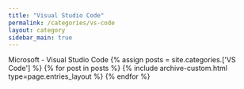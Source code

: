```yaml
---
title: "Visual Studio Code"
permalink: /categories/vs-code
layout: category
sidebar_main: true
---
```


Microsoft - Visual Studio Code
{% assign posts = site.categories.['VS Code'] %}
{% for post in posts %} {% include archive-custom.html type=page.entries_layout %} {% endfor %}
